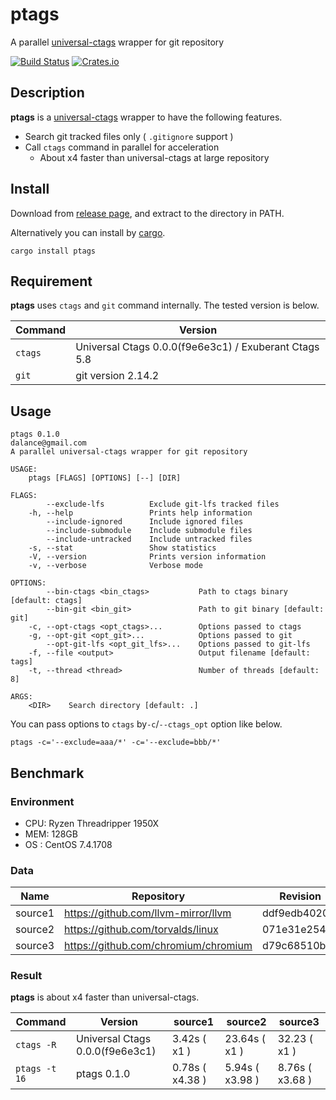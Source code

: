 # ptags
A parallel [universal-ctags](https://ctags.io) wrapper for git repository

[![Build Status](https://travis-ci.org/dalance/ptags.svg?branch=master)](https://travis-ci.org/dalance/ptags)
[![Crates.io](https://img.shields.io/crates/v/ptags.svg)](https://crates.io/crates/ptags)

## Description

**ptags** is a [universal-ctags](https://ctags.io) wrapper to have the following features.
- Search git tracked files only ( `.gitignore` support )
- Call `ctags` command in parallel for acceleration
    - About x4 faster than universal-ctags at large repository

## Install
Download from [release page](https://github.com/dalance/ptags/releases/latest), and extract to the directory in PATH.

Alternatively you can install by [cargo](https://crates.io).

```
cargo install ptags
```

## Requirement

**ptags** uses `ctags` and `git` command internally.
The tested version is below.

| Command | Version                                               |
| ------- | ----------------------------------------------------- |
| `ctags` | Universal Ctags 0.0.0(f9e6e3c1) / Exuberant Ctags 5.8 |
| `git`   | git version 2.14.2                                    |

## Usage

```
ptags 0.1.0
dalance@gmail.com
A parallel universal-ctags wrapper for git repository

USAGE:
    ptags [FLAGS] [OPTIONS] [--] [DIR]

FLAGS:
        --exclude-lfs          Exclude git-lfs tracked files
    -h, --help                 Prints help information
        --include-ignored      Include ignored files
        --include-submodule    Include submodule files
        --include-untracked    Include untracked files
    -s, --stat                 Show statistics
    -V, --version              Prints version information
    -v, --verbose              Verbose mode

OPTIONS:
        --bin-ctags <bin_ctags>           Path to ctags binary [default: ctags]
        --bin-git <bin_git>               Path to git binary [default: git]
    -c, --opt-ctags <opt_ctags>...        Options passed to ctags
    -g, --opt-git <opt_git>...            Options passed to git
        --opt-git-lfs <opt_git_lfs>...    Options passed to git-lfs
    -f, --file <output>                   Output filename [default: tags]
    -t, --thread <thread>                 Number of threads [default: 8]

ARGS:
    <DIR>    Search directory [default: .]
```

You can pass options to `ctags` by`-c`/`--ctags_opt` option like below.

```
ptags -c='--exclude=aaa/*' -c='--exclude=bbb/*'
```

## Benchmark

### Environment
- CPU: Ryzen Threadripper 1950X
- MEM: 128GB
- OS : CentOS 7.4.1708

### Data

| Name    | Repository                           | Revision     | Files  | Size[GB] |
| ------- | ------------------------------------ | ------------ | ------ | -------- |
| source1 | https://github.com/llvm-mirror/llvm  | ddf9edb4020  | 29670  | 1.2      |
| source2 | https://github.com/torvalds/linux    | 071e31e254e0 | 52998  | 2.2      |
| source3 | https://github.com/chromium/chromium | d79c68510b7e | 293205 | 13       |

### Result

**ptags** is about x4 faster than universal-ctags.

| Command       | Version                         | source1         | source2          | source3         |
| ------------- | ------------------------------- | --------------- | ---------------- | --------------- |
| `ctags -R`    | Universal Ctags 0.0.0(f9e6e3c1) | 3.42s ( x1 )    | 23.64s ( x1 )    | 32.23 ( x1 )    |
| `ptags -t 16` | ptags 0.1.0                     | 0.78s ( x4.38 ) | 5.94s  ( x3.98 ) | 8.76s ( x3.68 ) |

